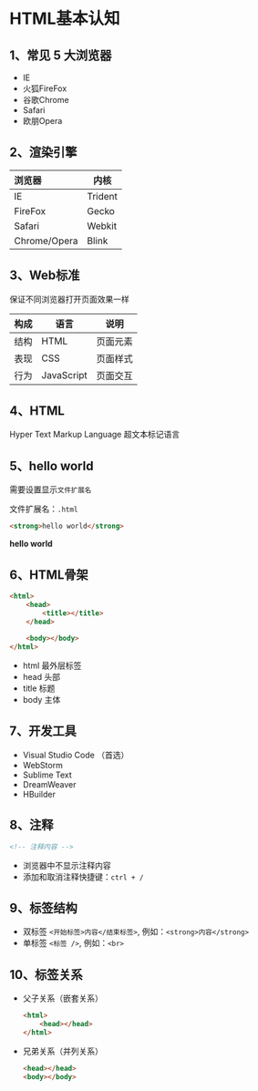 # HTML基本认知

## 1、常见 5 大浏览器

- IE
- 火狐FireFox
- 谷歌Chrome
- Safari
- 欧朋Opera



## 2、渲染引擎

| 浏览器       | 内核    |
| :----------- | ------- |
| IE           | Trident |
| FireFox      | Gecko   |
| Safari       | Webkit  |
| Chrome/Opera | Blink   |



## 3、Web标准

保证不同浏览器打开页面效果一样

| 构成 | 语言       | 说明     |
| ---- | ---------- | -------- |
| 结构 | HTML       | 页面元素 |
| 表现 | CSS        | 页面样式 |
| 行为 | JavaScript | 页面交互 |



## 4、HTML

Hyper Text Markup Language 超文本标记语言



## 5、hello world

需要设置显示`文件扩展名`

文件扩展名：`.html`

```html
<strong>hello world</strong>
```

<output>
    <strong>hello world</strong>
</output>


## 6、HTML骨架

```html
<html>
    <head>
        <title></title>
    </head>
    
    <body></body>
</html>
```

- html  最外层标签
- head  头部
- title   标题
- body  主体



## 7、开发工具

- Visual Studio Code （首选）
- WebStorm
- Sublime Text
- DreamWeaver
- HBuilder



## 8、注释

```html
<!-- 注释内容 -->
```

- 浏览器中不显示注释内容
- 添加和取消注释快捷键：`ctrl + /`



## 9、标签结构

- 双标签 `<开始标签>内容</结束标签>`, 例如：`<strong>内容</strong>`
- 单标签 `<标签 />`, 例如：`<br>`



## 10、标签关系

- 父子关系（嵌套关系）

  ```html
  <html>
      <head></head>
  </html>
  ```

  

- 兄弟关系（并列关系）

  ```html
  <head></head>
  <body></body>
  ```

  

